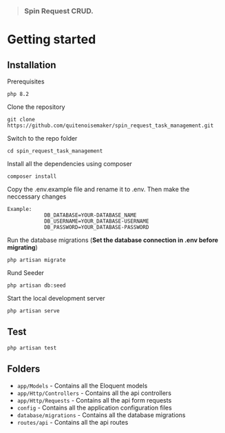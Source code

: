 > ### Spin Request CRUD.

# Getting started

## Installation

Prerequisites

    php 8.2

Clone the repository

    git clone https://github.com/quitenoisemaker/spin_request_task_management.git

Switch to the repo folder

    cd spin_request_task_management

Install all the dependencies using composer

    composer install

Copy the .env.example file and rename it to .env. Then make the neccessary changes

    Example:   
                DB_DATABASE=YOUR-DATABASE_NAME
                DB_USERNAME=YOUR_DATABASE-USERNAME
                DB_PASSWORD=YOUR_DATABASE-PASSWORD

Run the database migrations (**Set the database connection in .env before migrating**)

    php artisan migrate

Rund Seeder

    php artisan db:seed

Start the local development server

    php artisan serve

## Test
    php artisan test

## Folders

- `app/Models` - Contains all the Eloquent models
- `app/Http/Controllers` - Contains all the api controllers
- `app/Http/Requests` - Contains all the api form requests
- `config` - Contains all the application configuration files
- `database/migrations` - Contains all the database migrations
- `routes/api` - Contains all the api routes


